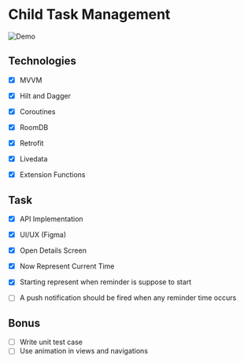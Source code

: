 # Child Task Management

![Demo](https://ncf-ec2-east-04-hv.xconvert.com/file/converter/download/MdkhFwDFKNj-z-0-y-63224ddfb7eeb638e4a3c9b2.gif)

## Technologies ## 

- [x] MVVM
- [x] Hilt and Dagger
- [x] Coroutines
- [x] RoomDB
- [x] Retrofit
- [x] Livedata
- [x] Extension Functions



## Task ## 

- [x] API Implementation
- [x] UI/UX (Figma)
- [x] Open Details Screen
- [x] Now Represent Current Time
- [x] Starting represent when reminder is suppose to start
- [ ] A push notification should be fired when any reminder time occurs



## Bonus ##

- [ ] Write unit test case
- [ ] Use animation in views and navigations
